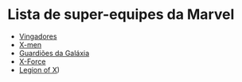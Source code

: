 # Lista de super-equipes da Marvel

- [Vingadores](vingadores.md)
- [X-men](xmen.md)
- [Guardiões da Galáxia](guardioes.md)
- [X-Force](xforce.md)
- [Legion of X](legionofx.md))